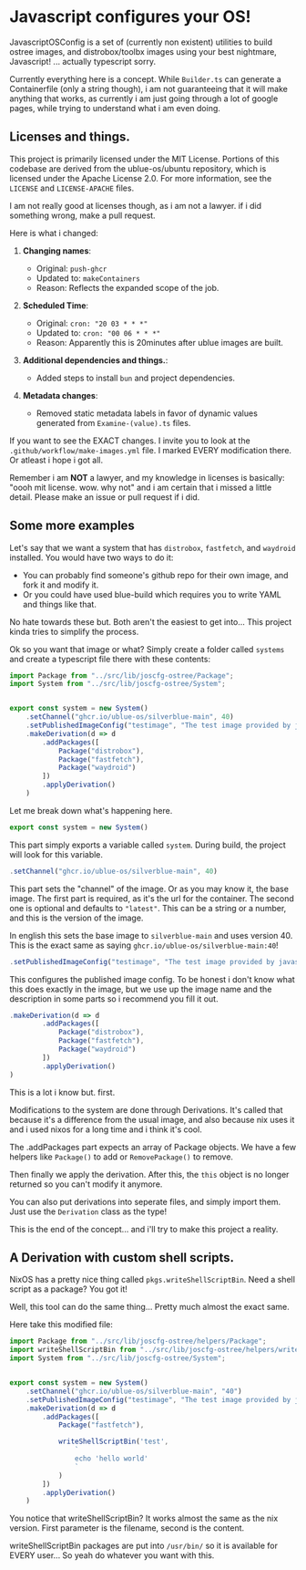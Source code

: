 # Javascript configures your OS!

JavascriptOSConfig is a set of (currently non existent) utilities to build ostree images, and distrobox/toolbx images using
your best nightmare, Javascript! ... actually typescript sorry.

Currently everything here is a concept. While `Builder.ts` can generate a Containerfile (only a string though), i am not guaranteeing that it will make anything that works, as currently i am just going through a lot of google pages, while trying to understand what i am even doing.

## Licenses and things.
This project is primarily licensed under the MIT License. Portions of this codebase are derived from the ublue-os/ubuntu repository, which is licensed under the Apache License 2.0. For more information, see the `LICENSE` and `LICENSE-APACHE` files.

I am not really good at licenses though, as i am not a lawyer. if i did something wrong, make a pull request.

Here is what i changed:
1. **Changing names**:
   - Original: `push-ghcr`
   - Updated to: `makeContainers`
   - Reason: Reflects the expanded scope of the job.

2. **Scheduled Time**:
   - Original: `cron: "20 03 * * *"`
   - Updated to: `cron: "00 06 * * *"`
   - Reason: Apparently this is 20minutes after ublue images are built.

3. **Additional dependencies and things.**:
   - Added steps to install `bun` and project dependencies.

4. **Metadata changes**:
   - Removed static metadata labels in favor of dynamic values generated from `Examine-(value).ts` files.

If you want to see the EXACT changes. I invite you to look at the `.github/workflow/make-images.yml` file. I marked EVERY modification there. Or atleast i hope i got all.

Remember i am **NOT** a lawyer, and my knowledge in licenses is basically: "oooh mit license. wow. why not" and i am certain that i missed a little detail. Please make an issue or pull request if i did.

## Some more examples

Let's say that we want a system that has `distrobox`, `fastfetch`, and `waydroid` installed. You would have two ways to do it:

- You can probably find someone's github repo for their own image, and fork it and modify it.
- Or you could have used blue-build which requires you to write YAML and things like that.

No hate towards these but. Both aren't the easiest to get into... This project kinda tries to simplify the process.

Ok so you want that image or what? Simply create a folder called `systems` and create a typescript file there with these contents:
```ts
import Package from "../src/lib/joscfg-ostree/Package";
import System from "../src/lib/joscfg-ostree/System";


export const system = new System()
    .setChannel("ghcr.io/ublue-os/silverblue-main", 40)
    .setPublishedImageConfig("testimage", "The test image provided by javascriptosconfig's repo. Not for daily use.")
    .makeDerivation(d => d
        .addPackages([
            Package("distrobox"),
            Package("fastfetch"),
            Package("waydroid")
        ])
        .applyDerivation()
    )
```

Let me break down what's happening here.

```ts
export const system = new System()
```

This part simply exports a variable called `system`. During build, the project will look for this variable.

```ts
.setChannel("ghcr.io/ublue-os/silverblue-main", 40)
```

This part sets the "channel" of the image. Or as you may know it, the base image. The first part is required, as it's the url for the container. The second one is optional and defaults to `"latest"`. This can be a string or a number, and this is the version of the image.

In english this sets the base image to `silverblue-main` and uses version 40. This is the exact same as saying `ghcr.io/ublue-os/silverblue-main:40`!

```ts
.setPublishedImageConfig("testimage", "The test image provided by javascriptosconfig's repo. Not for daily use.")
```

This configures the published image config. To be honest i don't know what this does exactly in the image, but we use up the image name and the description in some parts so i recommend you fill it out.

```ts
.makeDerivation(d => d
        .addPackages([
            Package("distrobox"),
            Package("fastfetch"),
            Package("waydroid")
        ])
        .applyDerivation()
)
```

This is a lot i know but. first.

Modifications to the system are done through Derivations. It's called that because it's a difference from the usual image, and also because nix uses it and i used nixos for a long time and i think it's cool.

The .addPackages part expects an array of Package objects. We have a few helpers like `Package()` to add or `RemovePackage()` to remove.

Then finally we apply the derivation. After this, the `this` object is no longer returned so you can't modify it anymore.

You can also put derivations into seperate files, and simply import them. Just use the `Derivation` class as the type!

This is the end of the concept... and i'll try to make this project a reality.

## A Derivation with custom shell scripts.

NixOS has a pretty nice thing called `pkgs.writeShellScriptBin`. Need a shell script as a package? You got it! 

Well, this tool can do the same thing... Pretty much almost the exact same.

Here take this modified file:
```ts
import Package from "../src/lib/joscfg-ostree/helpers/Package";
import writeShellScriptBin from "../src/lib/joscfg-ostree/helpers/writeShellScriptBin";
import System from "../src/lib/joscfg-ostree/System";


export const system = new System()
    .setChannel("ghcr.io/ublue-os/silverblue-main", "40")
    .setPublishedImageConfig("testimage", "The test image provided by javascriptosconfig's repo. Not for daily use.")
    .makeDerivation(d => d
        .addPackages([
            Package("fastfetch"),

            writeShellScriptBin('test', 
                `
                echo 'hello world'
                `
            )
        ])
        .applyDerivation()
    )
```

You notice that writeShellScriptBin? It works almost the same as the nix version. First parameter is the filename, second is the content.

writeShellScriptBin packages are put into `/usr/bin/` so it is available for EVERY user... So yeah do whatever you want with this.